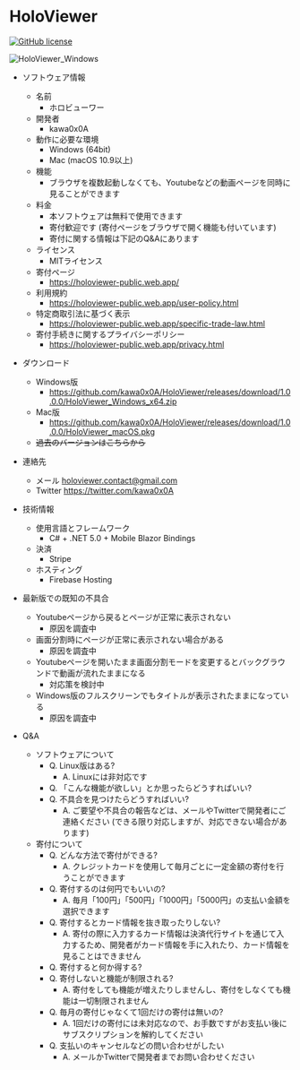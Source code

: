 # HoloViewer

[![GitHub license](https://img.shields.io/github/license/kawa0x0A/HoloViewer)](https://github.com/kawa0x0A/HoloViewer/blob/main/LICENSE)

![HoloViewer_Windows](https://user-images.githubusercontent.com/10515785/100439231-9d9f3480-30e6-11eb-9c8c-ad32c80ce7ca.png)

* ソフトウェア情報
  * 名前
    * ホロビューワー
  * 開発者
    * kawa0x0A
  * 動作に必要な環境
    * Windows (64bit)
    * Mac (macOS 10.9以上)
  * 機能
    * ブラウザを複数起動しなくても、Youtubeなどの動画ページを同時に見ることができます
  * 料金
    * 本ソフトウェアは無料で使用できます
    * 寄付歓迎です (寄付ページをブラウザで開く機能も付いています)
    * 寄付に関する情報は下記のQ&Aにあります
  * ライセンス
    * MITライセンス
  * 寄付ページ
    * https://holoviewer-public.web.app/
  * 利用規約
    * https://holoviewer-public.web.app/user-policy.html
  * 特定商取引法に基づく表示
    * https://holoviewer-public.web.app/specific-trade-law.html
  * 寄付手続きに関するプライバシーポリシー
    * https://holoviewer-public.web.app/privacy.html

* ダウンロード
  * Windows版
    * https://github.com/kawa0x0A/HoloViewer/releases/download/1.0.0.0/HoloViewer_Windows_x64.zip
  * Mac版
    * https://github.com/kawa0x0A/HoloViewer/releases/download/1.0.0.0/HoloViewer_macOS.pkg
  * ~~過去のバージョンはこちらから~~

* 連絡先
  * メール holoviewer.contact@gmail.com
  * Twitter https://twitter.com/kawa0x0A

* 技術情報
  * 使用言語とフレームワーク
    * C# + .NET 5.0 + Mobile Blazor Bindings
  * 決済
    * Stripe
  * ホスティング
    * Firebase Hosting

* 最新版での既知の不具合
  * Youtubeページから戻るとページが正常に表示されない
    * 原因を調査中
  * 画面分割時にページが正常に表示されない場合がある
    * 原因を調査中
  * Youtubeページを開いたまま画面分割モードを変更するとバックグラウンドで動画が流れたままになる
    * 対応策を検討中
  * Windows版のフルスクリーンでもタイトルが表示されたままになっている
    * 原因を調査中

* Q&A
  * ソフトウェアについて
    * Q. Linux版はある?
      * A. Linuxには非対応です
    * Q. 「こんな機能が欲しい」とか思ったらどうすればいい?
    * Q. 不具合を見つけたらどうすればいい?
      * A. ご要望や不具合の報告などは、メールやTwitterで開発者にご連絡ください (できる限り対応しますが、対応できない場合があります)
  * 寄付について
    * Q. どんな方法で寄付ができる?
      * A. クレジットカードを使用して毎月ごとに一定金額の寄付を行うことができます
    * Q. 寄付するのは何円でもいいの?
      * A. 毎月「100円」「500円」「1000円」「5000円」の支払い金額を選択できます
    * Q. 寄付するとカード情報を抜き取ったりしない?
      * A. 寄付の際に入力するカード情報は決済代行サイトを通じて入力するため、開発者がカード情報を手に入れたり、カード情報を見ることはできません
    * Q. 寄付すると何か得する?
    * Q. 寄付しないと機能が制限される?
      * A. 寄付をしても機能が増えたりしませんし、寄付をしなくても機能は一切制限されません
    * Q. 毎月の寄付じゃなくて1回だけの寄付は無いの?
      * A. 1回だけの寄付には未対応なので、お手数ですがお支払い後にサブスクリプションを解約してください
    * Q. 支払いのキャンセルなどの問い合わせがしたい
      * A. メールかTwitterで開発者までお問い合わせください